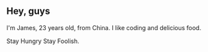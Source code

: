 ## Hey, guys

I'm James, 23 years old, from China. I like coding and delicious food.

Stay Hungry Stay Foolish.
